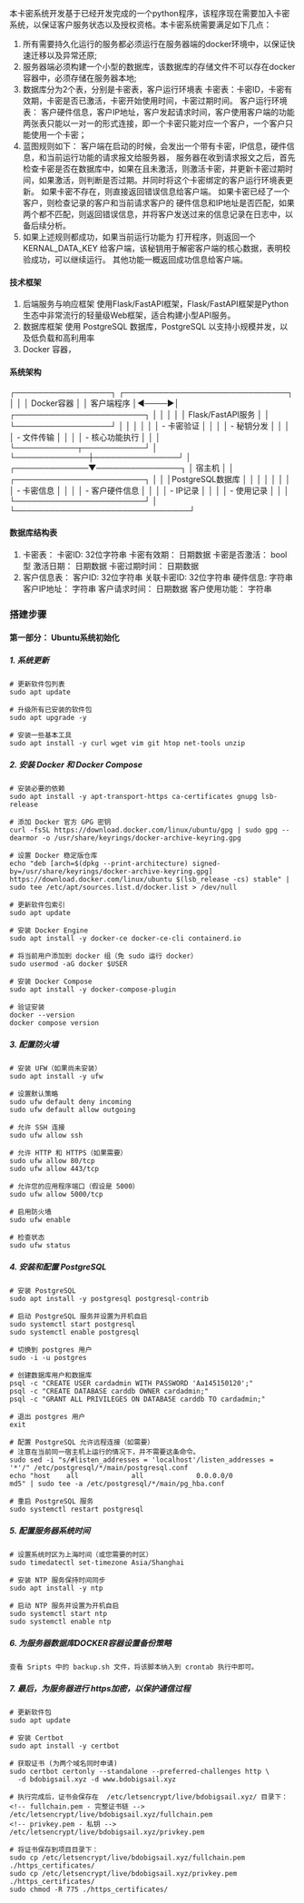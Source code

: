 本卡密系统开发基于已经开发完成的一个python程序，该程序现在需要加入卡密系统，以保证客户服务状态以及授权资格。本卡密系统需要满足如下几点：
1. 所有需要持久化运行的服务都必须运行在服务器端的docker环境中，以保证快速迁移以及异常还原;
2. 服务器端必须构建一个小型的数据库，该数据库的存储文件不可以存在docker容器中，必须存储在服务器本地;
3. 数据库分为2个表，分别是卡密表，客户运行环境表
   卡密表：卡密ID，卡密有效期，卡密是否已激活，卡密开始使用时间，卡密过期时间。
   客户运行环境表： 客户硬件信息，客户IP地址，客户发起请求时间，客户使用客户端的功能
   两张表只能以一对一的形式连接，即一个卡密只能对应一个客户，一个客户只能使用一个卡密；
4. 蓝图规则如下：
   客户端在启动的时候，会发出一个带有卡密，IP信息，硬件信息，和当前运行功能的请求报文给服务器，
   服务器在收到请求报文之后，首先检查卡密是否在数据库中，如果在且未激活，则激活卡密，并更新卡密过期时间，如果激活，则判断是否过期。并同时将这个卡密绑定的客户运行环境表更新。 如果卡密不存在，则直接返回错误信息给客户端。 如果卡密已经了一个客户，则检查记录的客户和当前请求客户的  硬件信息和IP地址是否匹配，如果两个都不匹配，则返回错误信息，并将客户发送过来的信息记录在日志中，以备后续分析。
5. 如果上述规则都成功，如果当前运行功能为 打开程序，则返回一个 KERNAL_DATA_KEY 给客户端，该秘钥用于解密客户端的核心数据，表明校验成功，可以继续运行。
   其他功能一概返回成功信息给客户端。

#### 技术框架
1. 后端服务与响应框架
    使用Flask/FastAPI框架，Flask/FastAPI框架是Python生态中非常流行的轻量级Web框架，适合构建小型API服务。
2. 数据库框架
    使用 PostgreSQL 数据库，PostgreSQL 以支持小规模并发，以及低负载和高利用率
3. Docker 容器，

#### 系统架构
┌─────────────────┐      ┌─────────────────────────────┐
│                 │      │ Docker容器                  │
│  客户端程序     │◄────►│ ┌───────────────────────┐   │
│                 │      │ │ Flask/FastAPI服务     │   │
└─────────────────┘      │ │                       │   │
                         │ │ - 卡密验证            │   │
                         │ │ - 秘钥分发            │   │
                         │ │ - 文件传输            │   │
                         │ │ - 核心功能执行        │   │
                         │ └───────────┬───────────┘   │
                         └─────────────┼───────────────┘
                                       │
                         ┌─────────────▼───────────────┐
                         │ 宿主机                      │
                         │ ┌───────────────────────┐   │
                         │ │PostgreSQL数据库          │   │
                         │ │                       │   │
                         │ │ - 卡密信息            │   │
                         │ │ - 客户硬件信息        │   │
                         │ │ - IP记录              │   │
                         │ │ - 使用记录            │   │
                         │ └───────────────────────┘   │
                         └───────────────────────────────┘

#### 数据库结构表
1. 卡密表：
    卡密ID: 32位字符串
    卡密有效期： 日期数据
    卡密是否激活： bool 型
    激活日期： 日期数据
    卡密过期时间： 日期数据
2. 客户信息表：
    客户ID: 32位字符串
    关联卡密ID: 32位字符串
    硬件信息: 字符串
    客户IP地址： 字符串
    客户请求时间： 日期数据
    客户使用功能： 字符串

### 搭建步骤
#### 第一部分： Ubuntu系统初始化
##### 1. 系统更新
```
# 更新软件包列表
sudo apt update

# 升级所有已安装的软件包
sudo apt upgrade -y

# 安装一些基本工具
sudo apt install -y curl wget vim git htop net-tools unzip
```

##### 2. 安装 Docker 和 Docker Compose
```
# 安装必要的依赖
sudo apt install -y apt-transport-https ca-certificates gnupg lsb-release

# 添加 Docker 官方 GPG 密钥
curl -fsSL https://download.docker.com/linux/ubuntu/gpg | sudo gpg --dearmor -o /usr/share/keyrings/docker-archive-keyring.gpg

# 设置 Docker 稳定版仓库
echo "deb [arch=$(dpkg --print-architecture) signed-by=/usr/share/keyrings/docker-archive-keyring.gpg] https://download.docker.com/linux/ubuntu $(lsb_release -cs) stable" | sudo tee /etc/apt/sources.list.d/docker.list > /dev/null

# 更新软件包索引
sudo apt update

# 安装 Docker Engine
sudo apt install -y docker-ce docker-ce-cli containerd.io

# 将当前用户添加到 docker 组（免 sudo 运行 docker）
sudo usermod -aG docker $USER

# 安装 Docker Compose
sudo apt install -y docker-compose-plugin

# 验证安装
docker --version
docker compose version
```

##### 3. 配置防火墙
```
# 安装 UFW（如果尚未安装）
sudo apt install -y ufw

# 设置默认策略
sudo ufw default deny incoming
sudo ufw default allow outgoing

# 允许 SSH 连接
sudo ufw allow ssh

# 允许 HTTP 和 HTTPS（如果需要）
sudo ufw allow 80/tcp
sudo ufw allow 443/tcp

# 允许您的应用程序端口（假设是 5000）
sudo ufw allow 5000/tcp

# 启用防火墙
sudo ufw enable

# 检查状态
sudo ufw status
```

##### 4. 安装和配置 PostgreSQL
```
# 安装 PostgreSQL
sudo apt install -y postgresql postgresql-contrib

# 启动 PostgreSQL 服务并设置为开机自启
sudo systemctl start postgresql
sudo systemctl enable postgresql

# 切换到 postgres 用户
sudo -i -u postgres

# 创建数据库用户和数据库
psql -c "CREATE USER cardadmin WITH PASSWORD 'Aa145150120';"
psql -c "CREATE DATABASE carddb OWNER cardadmin;"
psql -c "GRANT ALL PRIVILEGES ON DATABASE carddb TO cardadmin;"

# 退出 postgres 用户
exit

# 配置 PostgreSQL 允许远程连接（如需要）
# 注意在当前同一宿主机上运行的情况下，并不需要这条命令。
sudo sed -i "s/#listen_addresses = 'localhost'/listen_addresses = '*'/" /etc/postgresql/*/main/postgresql.conf
echo "host    all             all             0.0.0.0/0               md5" | sudo tee -a /etc/postgresql/*/main/pg_hba.conf

# 重启 PostgreSQL 服务
sudo systemctl restart postgresql
```

##### 5. 配置服务器系统时间
```
# 设置系统时区为上海时间（或您需要的时区）
sudo timedatectl set-timezone Asia/Shanghai

# 安装 NTP 服务保持时间同步
sudo apt install -y ntp

# 启动 NTP 服务并设置为开机自启
sudo systemctl start ntp
sudo systemctl enable ntp
```

##### 6. 为服务器数据库DOCKER容器设置备份策略
```
查看 Sripts 中的 backup.sh 文件，将该脚本纳入到 crontab 执行中即可。
```

##### 7. 最后，为服务器进行 https加密，以保护通信过程
```
# 更新软件包
sudo apt update

# 安装 Certbot
sudo apt install -y certbot

# 获取证书 (为两个域名同时申请)
sudo certbot certonly --standalone --preferred-challenges http \
  -d bdobigsail.xyz -d www.bdobigsail.xyz

# 执行完成后，证书会保存在  /etc/letsencrypt/live/bdobigsail.xyz/ 目录下：
<!-- fullchain.pem - 完整证书链 --> /etc/letsencrypt/live/bdobigsail.xyz/fullchain.pem
<!-- privkey.pem - 私钥 --> /etc/letsencrypt/live/bdobigsail.xyz/privkey.pem
```

```
# 将证书保存到项目目录下：
sudo cp /etc/letsencrypt/live/bdobigsail.xyz/fullchain.pem ./https_certificates/
sudo cp /etc/letsencrypt/live/bdobigsail.xyz/privkey.pem ./https_certificates/
sudo chmod -R 775 ./https_certificates/
```

